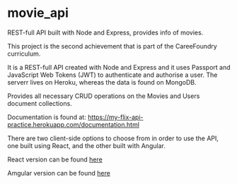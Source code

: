 # movie_api

REST-full API built with Node and Express, provides info of movies.

This project is the second achievement that is part of the CareeFoundry curriculum.

It is a REST-full API created with Node and Express and it uses Passport and JavaScript Web Tokens (JWT) to authenticate and authorise a user. The serverr lives on Heroku, whereas the data is found on MongoDB.

Provides all necessary CRUD operations on the Movies and Users document collections.

Documentation is found at: https://my-flix-api-practice.herokuapp.com/documentation.html

There are two client-side options to choose from in order to use the API, one built using React, and the other built with Angular.

React version can be found [here](https://myflix-app-iori.netlify.app)

Amgular version can be found [here](https://imatsuhira.github.io/myFlix-Angular-client/welcome)
